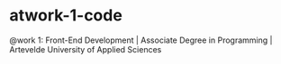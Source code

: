 # atwork-1-code
@work 1: Front-End Development | Associate Degree in Programming | Artevelde University of Applied Sciences
